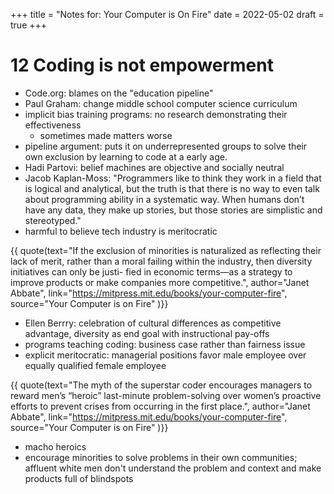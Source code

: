+++
title = "Notes for: Your Computer is On Fire"
date = 2022-05-02
draft = true
+++

# 12 Coding is not empowerment
- Code.org: blames on the "education pipeline" 
- Paul Graham: change middle school computer science curriculum
- implicit bias training programs: no research demonstrating their effectiveness 
  - sometimes made matters worse
- pipeline argument: puts it on underrepresented groups to solve their own exclusion by learning to code at a early age.
- Hadi Partovi: belief machines are objective and socially neutral
- Jacob Kaplan-Moss: "Programmers like to think they work in a field that is logical and analytical, but the truth is that there is no way to even talk about programming ability in a systematic way. When humans don’t have any data, they make up stories, but those stories are simplistic and stereotyped."
- harmful to believe tech industry is meritocratic

{{ quote(text="If the exclusion of minorities is naturalized as reflecting their lack of merit, rather
than a moral failing within the industry, then diversity initiatives can only be justi-
fied in economic terms—­as a strategy to improve products or make companies more
competitive.",
author="Janet Abbate",
link="https://mitpress.mit.edu/books/your-computer-fire",
source="Your Computer is on Fire"
)}}

- Ellen Berrry: celebration of cultural differences as competitive advantage, diversity as end goal with instructional pay-offs
- programs teaching coding: business case rather than fairness issue
- explicit meritocratic: managerial positions favor male employee over equally qualified female employee

{{ quote(text="The myth of the superstar coder encourages managers to reward men’s “heroic” last-­minute problem-­solving over women’s proactive efforts to prevent crises from occurring in the first place.",
author="Janet Abbate",
link="https://mitpress.mit.edu/books/your-computer-fire",
source="Your Computer is on Fire"
)}}

- macho heroics
- encourage minorities to solve problems in their own communities; affluent white men don't understand the problem and context and make products full of blindspots
